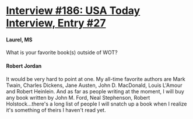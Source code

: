 # [Interview #186: USA Today Interview, Entry #27](https://www.theoryland.com/intvmain.php?i=186#27)

#### Laurel, MS

What is your favorite book(s) outside of WOT?

#### Robert Jordan

It would be very hard to point at one. My all-time favorite authors are Mark Twain, Charles Dickens, Jane Austen, John D. MacDonald, Louis L'Amour and Robert Heinlein. And as far as people writing at the moment, I will buy any book written by John M. Ford, Neal Stephenson, Robert Holstock...there's a long list of people I will snatch up a book when I realize it's something of theirs I haven't read yet.


